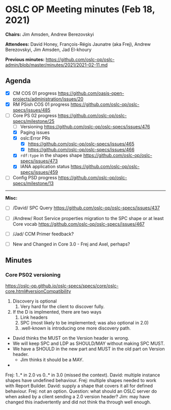 # OSLC OP Meeting minutes (Feb 18, 2021)

**Chairs:** Jim Amsden, Andrew Berezovskyi

**Attendees:** David Honey, François-Régis Jaunatre (aka Frej), Andrew Berezovskyi, Jim Amsden, Jad El-khoury

**Previous minutes:** https://github.com/oslc-op/oslc-admin/blob/master/minutes/2021/2021-02-11.md

## Agenda

- [x] CM COS 01 progress https://github.com/oasis-open-projects/administration/issues/20
- [x] RM PSish COS 01 progress https://github.com/oslc-op/oslc-specs/issues/485
- [ ] Core PS 02 progress https://github.com/oslc-op/oslc-specs/milestone/25
    - [ ] Versioning https://github.com/oslc-op/oslc-specs/issues/476
    - [x] Paging issues
    - [x] oslc:Error PRs
        - [x] https://github.com/oslc-op/oslc-specs/issues/465
        - [x] https://github.com/oslc-op/oslc-specs/issues/466
    - [x] `rdf:type` in the shapes shape https://github.com/oslc-op/oslc-specs/issues/473
    - [x] IANA application status https://github.com/oslc-op/oslc-specs/issues/459
- [ ] Config PSD progress https://github.com/oslc-op/oslc-specs/milestone/13

---

**Misc:**

- [ ] /David/ SPC Query https://github.com/oslc-op/oslc-specs/issues/437
- [ ] /Andrew/ Root Service properties migration to the SPC shape or at least Core vocab https://github.com/oslc-op/oslc-specs/issues/467
- [ ] /Jad/ CCM Primer feedback?
- [ ] New and Changed in Core 3.0 - Frej and Axel, perhaps?


## Minutes

### Core PS02 versioning

https://oslc-op.github.io/oslc-specs/specs/core/oslc-core.html#versionCompatibility

1. Discovery is optional
    1. Very hard for the client to discover fully.
1. If the D is implmented, there are two ways
    1. Link headers
    1. SPC (most likely to be implemented; was also optional in 2.0)
    1. .well-known is introducing one more discovery path.

- David thinks the MUST on the Version header is wrong.
- We will keep SPC and LDP as SHOULD/MAY without making SPC MUST.
- We have a SHOULD in the new part and MUST in the old part on Version header.
    - Jim thinks it should be a MAY.
- 

Frej: 1..* in 2.0 vs 0..* in 3.0 (missed the context). David: multiple instance shapes have undefined behaviour. Frej: multiple shapes needed to work with Report Builder. David: supply a shape that covers it all for defined behaviour. Frej: not an option. Question: what should an OSLC server do when asked by a client sending a 2.0 version header? Jim: may have changed this inadvertently and did not think tha through well enough. 
